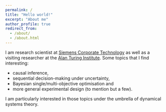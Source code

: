 ```yaml
---
permalink: /
title: "Hello world!"
excerpt: "About me"
author_profile: true
redirect_from:
  - /about/
  - /about.html
---
```


I am research scientist at [Siemens Corporate Technology](https://new.siemens.com/us/en/company/siemens-in-the-usa/princeton.html) as well as a visiting researcher at the [Alan Turing Institute](http://www.turing.ac.uk/). Some topics that I find interesting:

- causal inference,
- sequential decision-making under uncertainty,
- Bayesian single/multi-objective optimisation and
- more general experimental design (to mention but a few).

I am particularly interested in those topics under the umbrella of dynamical systems theory.
